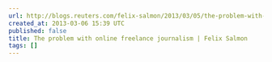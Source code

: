```yaml
---
url: http://blogs.reuters.com/felix-salmon/2013/03/05/the-problem-with-online-freelance-journalism/
created_at: 2013-03-06 15:39 UTC
published: false
title: The problem with online freelance journalism | Felix Salmon
tags: []
---
```



